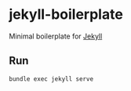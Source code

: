 # jekyll-boilerplate

Minimal boilerplate for [Jekyll](https://jekyllrb.com/)

## Run
```bundle exec jekyll serve```